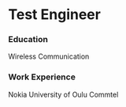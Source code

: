 # Test Engineer

### Education
Wireless Communication

### Work Experience
Nokia
University of Oulu
Commtel

